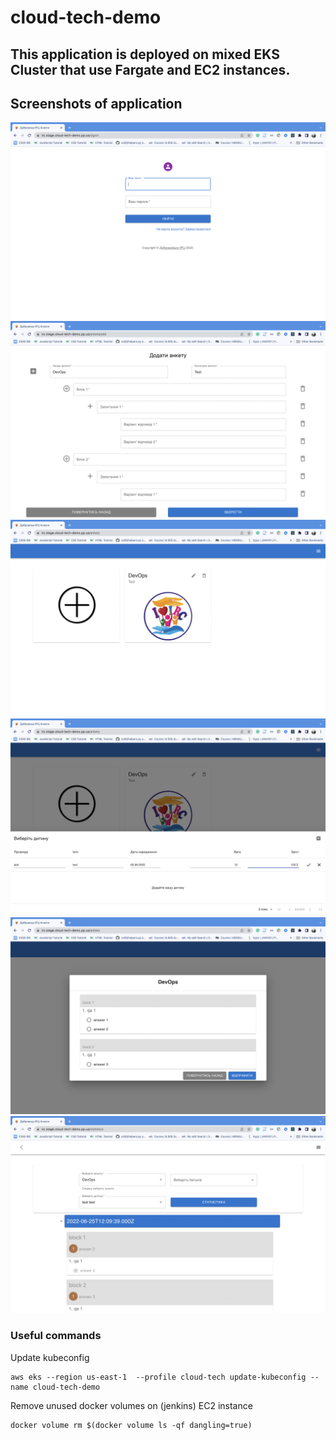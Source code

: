 # cloud-tech-demo
## This application is deployed on mixed EKS Cluster that use Fargate and EC2 instances.

## Screenshots of application

<img src="screenshots/1.png">
<img src="screenshots/2.png">
<img src="screenshots/3.png">
<img src="screenshots/4.png">
<img src="screenshots/5.png">
<img src="screenshots/6.png">

### Useful commands

Update kubeconfig
```
aws eks --region us-east-1  --profile cloud-tech update-kubeconfig --name cloud-tech-demo
```

Remove unused docker volumes on (jenkins) EC2 instance
```
docker volume rm $(docker volume ls -qf dangling=true)
```

